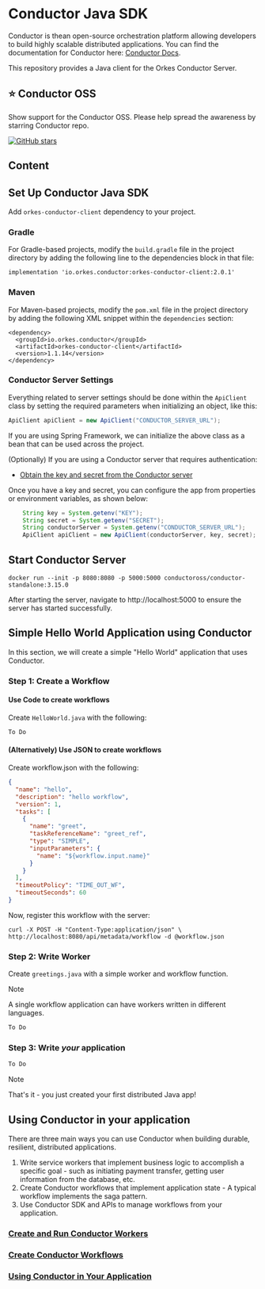 # Conductor Java SDK

Conductor is thean open-source orchestration platform allowing developers to build highly scalable distributed applications. You can find the documentation for Conductor here: [Conductor Docs](https://orkes.io/content).

This repository provides a Java client for the Orkes Conductor Server. 

## ⭐ Conductor OSS
Show support for the Conductor OSS.  Please help spread the awareness by starring Conductor repo.

[![GitHub stars](https://img.shields.io/github/stars/conductor-oss/conductor.svg?style=social&label=Star&maxAge=)](https://GitHub.com/conductor-oss/conductor/)

## Content

<!-- START doctoc generated TOC please keep comment here to allow auto update -->
<!-- DON'T EDIT THIS SECTION, INSTEAD RE-RUN doctoc TO UPDATE -->
<!-- END doctoc generated TOC please keep comment here to allow auto update -->

## Set Up Conductor Java SDK

Add `orkes-conductor-client` dependency to your project.

### Gradle

For Gradle-based projects, modify the `build.gradle` file in the project directory by adding the following line to the dependencies block in that file:

```
implementation 'io.orkes.conductor:orkes-conductor-client:2.0.1'
```

### Maven

For Maven-based projects, modify the `pom.xml` file in the project directory by adding the following XML snippet within the `dependencies` section:

```
<dependency>
  <groupId>io.orkes.conductor</groupId>
  <artifactId>orkes-conductor-client</artifactId>
  <version>1.1.14</version>
</dependency>
```

### Conductor Server Settings

Everything related to server settings should be done within the `ApiClient` class by setting the required parameters when initializing an object, like this:

```java
ApiClient apiClient = new ApiClient("CONDUCTOR_SERVER_URL");
```

If you are using Spring Framework, we can initialize the above class as a bean that can be used across the project.


(Optionally) If you are using a Conductor server that requires authentication:

- [Obtain the key and secret from the Conductor server](https://orkes.io/content/docs/getting-started/concepts/access-control) 

Once you have a key and secret, you can configure the app from properties or environment variables, as shown below:

```java
    String key = System.getenv("KEY");
    String secret = System.getenv("SECRET");
    String conductorServer = System.getenv("CONDUCTOR_SERVER_URL");
    ApiClient apiClient = new ApiClient(conductorServer, key, secret);
```

## Start Conductor Server

```
docker run --init -p 8080:8080 -p 5000:5000 conductoross/conductor-standalone:3.15.0
```

After starting the server, navigate to http://localhost:5000 to ensure the server has started successfully.

## Simple Hello World Application using Conductor

In this section, we will create a simple "Hello World" application that uses Conductor.

### Step 1: Create a Workflow

#### Use Code to create workflows

Create `HelloWorld.java` with the following:

```java
To Do
```
#### (Alternatively) Use JSON to create workflows

Create workflow.json with the following:

```json
{
  "name": "hello",
  "description": "hello workflow",
  "version": 1,
  "tasks": [
    {
      "name": "greet",
      "taskReferenceName": "greet_ref",
      "type": "SIMPLE",
      "inputParameters": {
        "name": "${workflow.input.name}"
      }
    }
  ],
  "timeoutPolicy": "TIME_OUT_WF",
  "timeoutSeconds": 60
}
```

Now, register this workflow with the server:

```shell
curl -X POST -H "Content-Type:application/json" \
http://localhost:8080/api/metadata/workflow -d @workflow.json
```

### Step 2: Write Worker

Create `greetings.java` with a simple worker and workflow function.

> [!note]
> A single workflow application can have workers written in different languages.

```java
To Do
```

### Step 3: Write *your* application

```java
To Do
```

> [!NOTE]
> That's it - you just created your first distributed Java app!
> 

## Using Conductor in your application

There are three main ways you can use Conductor when building durable, resilient, distributed applications.

1. Write service workers that implement business logic to accomplish a specific goal - such as initiating payment transfer, getting user information from the database, etc.
2. Create Conductor workflows that implement application state - A typical workflow implements the saga pattern.
3. Use Conductor SDK and APIs to manage workflows from your application.

### [Create and Run Conductor Workers](https://github.com/RizaFarheen/orkes-conductor-client/tree/sdk-readme-update/docs/worker)

### [Create Conductor Workflows](https://github.com/RizaFarheen/orkes-conductor-client/blob/sdk-readme-update/docs/workflow/README.md)

### [Using Conductor in Your Application](https://github.com/RizaFarheen/orkes-conductor-client/blob/sdk-readme-update/docs/conductor_apps.md)